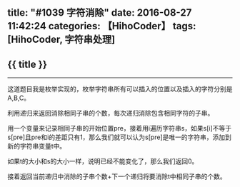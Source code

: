 title: "#1039 字符消除"
date: 2016-08-27 11:42:24
categories: 【HihoCoder】
tags: [HihoCoder, 字符串处理]
---
## {{ title }} ##

---

这道题目我是枚举实现的，枚举字符串所有可以插入的位置以及插入的字符分别是A,B,C。

利用递归来返回消除相同子串的个数，每次递归消除包含相同字符的子串。

用一个变量来记录相同子串的开始位置pre，接着用i遍历字符串s，如果s[i]不等于s[pre]且pre和i的差距只有1，那么我们就可以认为s[pre]是唯一的字符串，添加到新的字符串变量t中。

如果t的大小和s的大小一样，说明已经不能变化了，那么我们返回0。

接着返回当前递归中消除的子串个数+下一个递归将要消除t中相同子串的个数。



